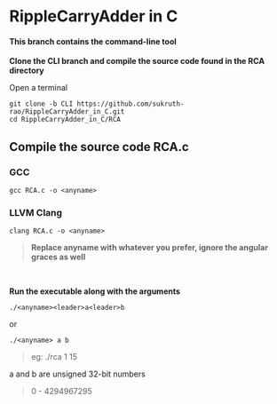 # RippleCarryAdder in C
#### This branch contains the command-line tool

**Clone the CLI branch and compile the source code found in the RCA directory**


Open a terminal
```
git clone -b CLI https://github.com/sukruth-rao/RippleCarryAdder_in_C.git
cd RippleCarryAdder_in_C/RCA
```

## Compile the source code RCA.c

### GCC
```
gcc RCA.c -o <anyname>
```

### LLVM Clang
```
clang RCA.c -o <anyname>
```
> **Replace anyname with whatever you prefer, ignore the angular graces as well**
&nbsp;

&nbsp;


**Run the executable along with the arguments**
```
./<anyname><leader>a<leader>b
```
or
```
./<anyname> a b
```
> eg: ./rca 1 15

a and b are unsigned 32-bit numbers 
> 0 - 4294967295
